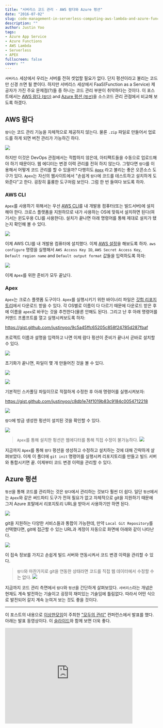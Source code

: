 ```yaml
---
title: "서버리스 코드 관리 - AWS 람다와 Azure 펑션"
date: "2016-07-02"
slug: code-management-in-serverless-computing-aws-lambda-and-azure-functions
description: ""
author: Justin Yoo
tags:
- Azure App Service
- Azure Functions
- AWS Lambda
- Serverless
- APEX
fullscreen: false
cover: ""
---
```


`서버리스` 세상에서 우리는 서버를 전혀 셋업할 필요가 없다. 단지 펑션이라고 불리는 코드만 신경 쓰면 될 뿐이다. 하지만 서버리스 세상에서 FaaS(Function as a Service) 제공자가 가진 주요 문제점(?)들 중 하나는 코드 관리 부분이 취약하다는 것이다. 이 포스트에서는 [AWS 람다 (`람다`)](http://aws.amazon.com/lambda) and [Azure 펑션 (`펑션`)](https://azure.microsoft.com/en-us/services/functions)을 소스코드 관리 관점에서 비교해 보도록 하겠다.

## AWS 람다

`람다`는 코드 관리 기능을 자체적으로 제공하지 않는다. 물론 `.zip` 파일로 만들어서 업로드를 하게 되면 버전 관리가 가능하긴 하다.

![](https://sa0blogs.blob.core.windows.net/aliencube/2016/06/code-management-01.png)

하지만 이것은 DevOps 관점에서는 적합하지 않은데, 아티팩트들을 수동으로 업로드해야 하기 때문이다. 웹 에디터는 변경 이력 관리를 전혀 하지 않는다. 그렇다면 `람다`를 이용해서 어떻게 코드 관리를 할 수 있을까? 다행히도 [`Apex`](http://apex.run) 라고 불리는 좋은 오픈소스 도구가 있다. `Apex`는 자신의 웹사이트에서 "손쉽게 `람다`에 코드를 테스트하고 설치하게 도와준다"고 한다. 굉장히 훌륭한 도구처럼 보인다. 그럼 한 번 들여다 보도록 하자.

### AWS CLI

`Apex`를 사용하기 위해서는 우선 [AWS CLI](http://docs.aws.amazon.com/cli/latest/userguide/installing.html)를 내 개발용 컴퓨터(또는 빌드서버)에 설치해야 한다. 크로스 플랫폼을 지원하므로 내가 사용하는 OS에 맞춰서 설치하면 된다(여기서는 윈도우용 CLI를 사용한다). 설치가 끝나면 아래 명령어를 통해 제대로 설치가 됐는지 확인해 볼 수 있다.

![](https://sa0blogs.blob.core.windows.net/aliencube/2016/06/code-management-02.png)

이제 AWS CLI를 내 개발용 컴퓨터에 설치했다. 이제 [AWS 설정](http://docs.aws.amazon.com/cli/latest/userguide/cli-chap-getting-started.html)을 해보도록 하자. `aws configure` 명령을 실행해서 `AWS Access Key ID`, `AWS Secret Access Key`, `Default region name` and `Default output format` 값들을 입력하도록 하자:

![](https://sa0blogs.blob.core.windows.net/aliencube/2016/06/code-management-03.png)

이제 `Apex`를 위한 준비가 모두 끝났다.

### Apex

`Apex`는 크로스 플랫폼 도구이다. `Apex`를 실행시키기 위한 바이너리 파일은 [깃헙 리포지토리](https://github.com/apex/apex/releases)에서 다운로드 받을 수 있다. 각 OS별로 이름이 다 다르기 때문에 다운로드 받은 후에 이름을 `apex`로 바꾸는 것을 추천한다(물론 안해도 된다). 그리고 난 후 아래 명령어를 커맨드 프롬프트를 열고 실행시켜보도록 하자:

https://gist.github.com/justinyoo/9c5a45ffc65205c858f24785d287fbaf

프로젝트 이름과 설명을 입력하고 나면 이제 람다 펑션이 준비가 끝나서 곧바로 설치할 수 있다.

![](https://sa0blogs.blob.core.windows.net/aliencube/2016/06/code-management-04.png)

초기화가 끝나면, 파일이 몇 개 만들어진 것을 볼 수 있다.

![](https://sa0blogs.blob.core.windows.net/aliencube/2016/06/code-management-05.png)

![](https://sa0blogs.blob.core.windows.net/aliencube/2016/06/code-management-06.png)

기본적인 스카폴딩 파일이므로 적절하게 수정한 후 아래 명령어를 실행시켜보자:

https://gist.github.com/justinyoo/c8db1e74f1019b83c9184c0054712218

![](https://sa0blogs.blob.core.windows.net/aliencube/2016/06/code-management-07.png)

`람다`에 방금 생성한 펑션이 설치된 것을 확인할 수 있다.

![](https://sa0blogs.blob.core.windows.net/aliencube/2016/06/code-management-08.png)

> `Apex`를 통해 설치한 펑션은 웹에디터를 통해 직접 수정이 불가능하다. ![](https://sa0blogs.blob.core.windows.net/aliencube/2016/06/code-management-09.png)

지금까지 `Apex`를 통해 `람다` 펑션을 생성하고 수정하고 설치하는 것에 대해 간략하게 살펴보았다. 이제 이 폴더에 `git init` 명령어를 실행시켜 리포지토리를 만들고 빌드 서버와 통합시키면 끝. 이제부터 코드 변경 이력을 관리할 수 있다.

## Azure 펑션

`펑션`을 통해 코드를 관리하는 것은 `람다`에서 관리하는 것보다 훨씬 더 쉽다. 일단 `펑션`에서는 `Apex`와 같은 써드파티 도구가 전혀 필요가 없고 자체적으로 git을 지원하기 때문에 그저 Azure 포탈에서 리포지토리 URL을 받아서 사용하기만 하면 된다.

![](https://sa0blogs.blob.core.windows.net/aliencube/2016/06/code-management-10.png)

git을 지원하는 다양한 서비스들과 통합이 가능한데, 만약 `Local Git Repository`를 선택했다면, git에 접근할 수 있는 URL과 계정이 자동으로 화면에 아래와 같이 나타난다.

![](https://sa0blogs.blob.core.windows.net/aliencube/2016/06/code-management-11.png)

이 접속 정보를 가지고 손쉽게 빌드 서버와 연동시켜서 코드 변경 이력을 관리할 수 있다.

> `람다`와 마찬가지로 git을 연동한 상태라면 코드를 직접 웹 데이터에서 수정할 수는 없다. ![](https://sa0blogs.blob.core.windows.net/aliencube/2016/06/code-management-12.png)

지금까지 코드 관리 측면에서 `람다`와 `펑션`을 간단하게 살펴보았다. `서버리스`라는 개념은 현재도 계속 발전하는 기술이고 굉장히 재미있는 기술임에 틀림없다. 따라서 어떤 식으로 발전되어 갈지 계속 눈여겨 보는 것도 좋을 것이다.

* * *

이 포스트의 내용으로 [이상한모임](http://weirdx.io)이 주최한 ["모두의 관리"](https://event.weirdx.io/720) 컨퍼런스에서 발표를 했다. 아래는 발표 동영상이다. 이 [슬라이드](https://docs.com/justinyoo/5769)와 함께 보면 더욱 좋다.

<iframe width="420" height="315" src="https://www.youtube.com/embed/9O32yoBtCm4" frameborder="0" allowfullscreen></iframe>
